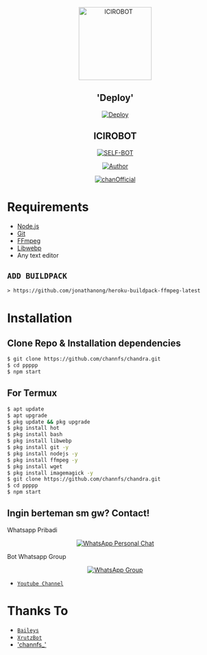 <div align="center">
<img src="https://telegra.ph/file/413515d9f90f4c2855d9b.jpg" alt="ICIROBOT" width="170" />

## 'Deploy'
[![Deploy](https://herokucdn.com/deploy/button.svg)](https://heroku.com/deploy?template=https://github.com/channfs/iciro-bot/)

## ICIROBOT

</div>

<p align="center">
<a href="##"><img title="SELF-BOT" src="https://img.shields.io/static/v1?label=Bahasa&message=Indonesia&color=blue"></a>
</p>
<p align="center">
  <a href="https://github.com/channfs"><img title="Author" src="https://img.shields.io/badge/Author-Xrutz-blue.svg?style=for-the-badge&logo=github" /></a>
</p>
<p align="center">
<a href="#"><img title="chanOfficial" src="https://img.shields.io/static/v1?label=WHATSAPP&message=Automated-Bot&color=blue"></a>
</p>

# Requirements
* [Node.js](https://nodejs.org/en/)
* [Git](https://git-scm.com/downloads)
* [FFmpeg](https://github.com/BtbN/FFmpeg-Builds/releases/download/autobuild-2020-12-08-13-03/ffmpeg-n4.3.1-26-gca55240b8c-win64-gpl-4.3.zip)
* [Libwebp](https://developers.google.com/speed/webp/download)
* Any text editor

## `ADD BUILDPACK`

```
> https://github.com/jonathanong/heroku-buildpack-ffmpeg-latest
```

# Installation
## Clone Repo & Installation dependencies
```bash
$ git clone https://github.com/channfs/chandra.git
$ cd ppppp
$ npm start
```
## For Termux
```bash
$ apt update
$ apt upgrade
$ pkg update && pkg upgrade 
$ pkg install hot
$ pkg install bash
$ pkg install libwebp
$ pkg install git -y
$ pkg install nodejs -y 
$ pkg install ffmpeg -y 
$ pkg install wget
$ pkg install imagemagick -y
$ git clone https://github.com/channfs/chandra.git
$ cd ppppp
$ npm start
```

## Ingin berteman sm gw? Contact!
Whatsapp Pribadi
<p align="center">
 <a href="https://wa.me/6285741588880"><img alt="WhatsApp Personal Chat" src="https://img.shields.io/badge/WhatsApp-25D366?style=for-the-badge&logo=whatsapp&logoColor=black"/></a>
</p>

Bot Whatsapp Group
<p align="center">
 <a href="https://chat.whatsapp.com/JxoiR1jPZLN7Uqq8aMpDby"><img alt="WhatsApp Group" src="https://img.shields.io/badge/WhatsApp-25D366?style=for-the-badge&logo=whatsapp&logoColor=black"/></a>
</p>

* [`Youtube Channel`](https://youtube.com/channel/UCpvZphb2Rcm_J-SzLnG7Srw)

# Thanks To
* [`Baileys`](https://github.com/adiwajshing/Baileys)
* [`XrutzBot`](https://github.com/XrutzMalesin)
* ['channfs_'](https://github.com/channfs)

